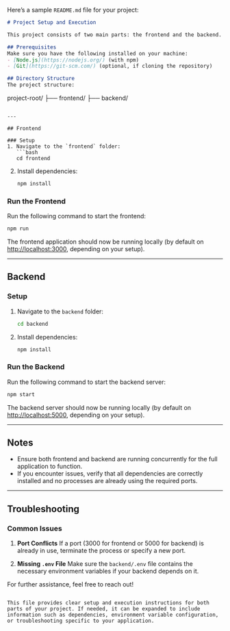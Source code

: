 Here’s a sample `README.md` file for your project:

```markdown
# Project Setup and Execution

This project consists of two main parts: the frontend and the backend.

## Prerequisites
Make sure you have the following installed on your machine:
- [Node.js](https://nodejs.org/) (with npm)
- [Git](https://git-scm.com/) (optional, if cloning the repository)

## Directory Structure
The project structure:
```
project-root/
├── frontend/
├── backend/
```

---

## Frontend

### Setup
1. Navigate to the `frontend` folder:
   ```bash
   cd frontend
   ```

2. Install dependencies:
   ```bash
   npm install
   ```

### Run the Frontend
Run the following command to start the frontend:
```bash
npm run
```

The frontend application should now be running locally (by default on [http://localhost:3000](http://localhost:3000), depending on your setup).

---

## Backend

### Setup
1. Navigate to the `backend` folder:
   ```bash
   cd backend
   ```

2. Install dependencies:
   ```bash
   npm install
   ```

### Run the Backend
Run the following command to start the backend server:
```bash
npm start
```

The backend server should now be running locally (by default on [http://localhost:5000](http://localhost:5000), depending on your setup).

---

## Notes
- Ensure both frontend and backend are running concurrently for the full application to function.
- If you encounter issues, verify that all dependencies are correctly installed and no processes are already using the required ports.

---

## Troubleshooting
### Common Issues
1. **Port Conflicts**
   If a port (3000 for frontend or 5000 for backend) is already in use, terminate the process or specify a new port.
   
2. **Missing `.env` File**
   Make sure the `backend/.env` file contains the necessary environment variables if your backend depends on it.

For further assistance, feel free to reach out!
```

This file provides clear setup and execution instructions for both parts of your project. If needed, it can be expanded to include information such as dependencies, environment variable configuration, or troubleshooting specific to your application.